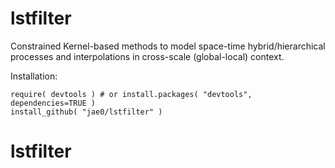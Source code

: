# lstfilter

Constrained Kernel-based methods to model space-time hybrid/hierarchical processes and interpolations in cross-scale (global-local) context.

Installation:

```
require( devtools ) # or install.packages( "devtools", dependencies=TRUE )
install_github( "jae0/lstfilter" ) 
```

# lstfilter
